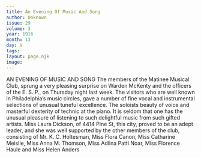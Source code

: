```yaml
---
title: An Evening Of Music And Song
author: Unknown
issue: 29
volume: 3
year: 1916
month: 13
day: V
tags:
layout: page.njk
image:
---
```

AN EVENING OF MUSIC AND SONG       The members of the Matinee Musical Club, sprung a very pleasing surprise on Warden McKenty and the officers of the E. S. P., on Thursday night last week.       The visitors who are well known in Philadelphia’s music circles, gave a number of fine vocal and instrumental selections of unusual tuneful excellence.       The soloists beauty of voice and masterful dexterity of technic at the piano. It is seldom that one has the unusual pleasure of listening to such delightful music from such gifted artists.       Miss Laura Dickson, of 4414 Pine St, this city, proved to be an adept leader, and she was well supported by the other members of the club, consisting of Mr. K. C. Holtesman, Miss Flora Canon, Miss Catharine Meislie, Miss Anna M. Thomson, Miss Adlina Patti Noar, Miss Florence Haule and Miss Helen Anders




